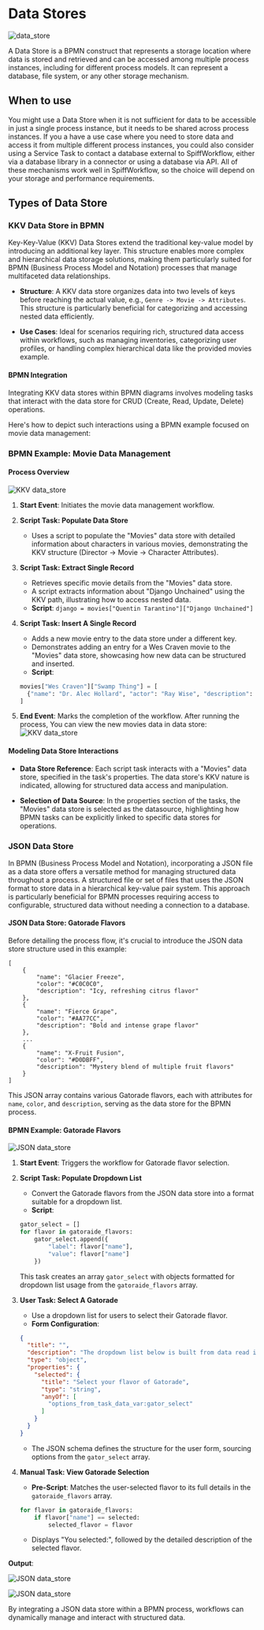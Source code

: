 # Data Stores

![data_store](images/data_store.png) 

A Data Store is a BPMN construct that represents a storage location where data is stored and retrieved and can be accessed among multiple process instances, including for different process models.
It can represent a database, file system, or any other storage mechanism.

## When to use

You might use a Data Store when it is not sufficient for data to be accessible in just a single process instance, but it needs to be shared across process instances.
If you a have a use case where you need to store data and access it from multiple different process instances, you could also consider using a Service Task to contact a database external to SpiffWorkflow, either via a database library in a connector or using a database via API.
All of these mechanisms work well in SpiffWorkflow, so the choice will depend on your storage and performance requirements.

## Types of Data Store
### KKV Data Store in BPMN

Key-Key-Value (KKV) Data Stores extend the traditional key-value model by introducing an additional key layer. This structure enables more complex and hierarchical data storage solutions, making them particularly suited for BPMN (Business Process Model and Notation) processes that manage multifaceted data relationships.

- **Structure**: A KKV data store organizes data into two levels of keys before reaching the actual value, e.g., `Genre -> Movie -> Attributes`. This structure is particularly beneficial for categorizing and accessing nested data efficiently.

- **Use Cases**: Ideal for scenarios requiring rich, structured data access within workflows, such as managing inventories, categorizing user profiles, or handling complex hierarchical data like the provided movies example.

#### BPMN Integration

Integrating KKV data stores within BPMN diagrams involves modeling tasks that interact with the data store for CRUD (Create, Read, Update, Delete) operations. 

Here's how to depict such interactions using a BPMN example focused on movie data management:

### BPMN Example: Movie Data Management

#### Process Overview
![KKV data_store](images/DataStore_KKV.png)

1. **Start Event**: Initiates the movie data management workflow.

2. **Script Task: Populate Data Store**
    - Uses a script to populate the "Movies" data store with detailed information about characters in various movies, demonstrating the KKV structure (Director -> Movie -> Character Attributes).

3. **Script Task: Extract Single Record**
    - Retrieves specific movie details from the "Movies" data store.
    - A script extracts information about "Django Unchained" using the KKV path, illustrating how to access nested data.
    - **Script**: `django = movies["Quentin Tarantino"]["Django Unchained"]`

5. **Script Task: Insert A Single Record**
    - Adds a new movie entry to the data store under a different key.
    - Demonstrates adding an entry for a Wes Craven movie to the "Movies" data store, showcasing how new data can be structured and inserted.
    - **Script**:
     ```python
     movies["Wes Craven"]["Swamp Thing"] = [
       {"name": "Dr. Alec Hollard", "actor": "Ray Wise", "description": "whatever"}
     ]
     ```

6. **End Event**: Marks the completion of the workflow.
After running the process, You can view the new movies data in data store:
![KKV data_store](images/DataStore_KKV_Store.png)

#### Modeling Data Store Interactions

- **Data Store Reference**: Each script task interacts with a "Movies" data store, specified in the task's properties. The data store's KKV nature is indicated, allowing for structured data access and manipulation.
  
- **Selection of Data Source**: In the properties section of the tasks, the "Movies" data store is selected as the datasource, highlighting how BPMN tasks can be explicitly linked to specific data stores for operations.

### JSON Data Store

In BPMN (Business Process Model and Notation), incorporating a JSON file as a data store offers a versatile method for managing structured data throughout a process. A structured file or set of files that uses the JSON format to store data in a hierarchical key-value pair system. This approach is particularly beneficial for BPMN processes requiring access to configurable, structured data without needing a connection to a database.

#### JSON Data Store: Gatorade Flavors

Before detailing the process flow, it's crucial to introduce the JSON data store structure used in this example:

```
[
    {
        "name": "Glacier Freeze",
        "color": "#C0C0C0",
        "description": "Icy, refreshing citrus flavor"
    },
    {
        "name": "Fierce Grape",
        "color": "#AA77CC",
        "description": "Bold and intense grape flavor"
    },
    ...
    {
        "name": "X-Fruit Fusion",
        "color": "#D0DBFF",
        "description": "Mystery blend of multiple fruit flavors"
    }
]
```

This JSON array contains various Gatorade flavors, each with attributes for `name`, `color`, and `description`, serving as the data store for the BPMN process.

#### BPMN Example: Gatorade Flavors

![JSON data_store](images/JSON_data_store.png)

1. **Start Event**: Triggers the workflow for Gatorade flavor selection.

2. **Script Task: Populate Dropdown List**
    - Convert the Gatorade flavors from the JSON data store into a format suitable for a dropdown list.
    - **Script**: 
     ```python
     gator_select = []
     for flavor in gatoraide_flavors:
         gator_select.append({
             "label": flavor["name"],
             "value": flavor["name"]
         })
     ```
    This task creates an array `gator_select` with objects formatted for dropdown list usage from the `gatoraide_flavors` array.

3. **User Task: Select A Gatorade**
    - Use a dropdown list for users to select their Gatorade flavor.
    - **Form Configuration**:
     ```json
     {
       "title": "",
       "description": "The dropdown list below is built from data read in from a JSON file.",
       "type": "object",
       "properties": {
         "selected": {
           "title": "Select your flavor of Gatorade",
           "type": "string",
           "anyOf": [
             "options_from_task_data_var:gator_select"
           ]
         }
       }
     }
     ```
     - The JSON schema defines the structure for the user form, sourcing options from the `gator_select` array.

4. **Manual Task: View Gatorade Selection**
    - **Pre-Script**: Matches the user-selected flavor to its full details in the `gatoraide_flavors` array.
     ```python
     for flavor in gatoraide_flavors:
         if flavor["name"] == selected:
             selected_flavor = flavor
     ```
    -  Displays "You selected:", followed by the detailed description of the selected flavor.

**Output**:

![JSON data_store](images/JSON_Data_Store_1.png)

![JSON data_store](images/DataStore_JSON_Output.png)

By integrating a JSON data store within a BPMN process, workflows can dynamically manage and interact with structured data. 